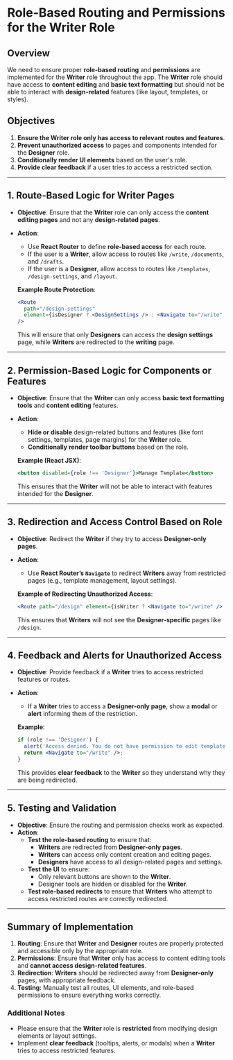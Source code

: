 # **Role-Based Routing and Permissions for the Writer Role**

## **Overview**
We need to ensure proper **role-based routing** and **permissions** are implemented for the **Writer** role throughout the app. The **Writer** role should have access to **content editing** and **basic text formatting** but should not be able to interact with **design-related** features (like layout, templates, or styles).

## **Objectives**
1. **Ensure the Writer role only has access to relevant routes and features**.
2. **Prevent unauthorized access** to pages and components intended for the **Designer** role.
3. **Conditionally render UI elements** based on the user's role.
4. **Provide clear feedback** if a user tries to access a restricted section.

---

## **1. Route-Based Logic for Writer Pages**
- **Objective**: Ensure that the **Writer** role can only access the **content editing pages** and not any **design-related pages**.
- **Action**: 
    - Use **React Router** to define **role-based access** for each route.
    - If the user is a **Writer**, allow access to routes like `/write`, `/documents`, and `/drafts`.
    - If the user is a **Designer**, allow access to routes like `/templates`, `/design-settings`, and `/layout`.

    **Example Route Protection**:
    ```jsx
    <Route
      path="/design-settings"
      element={isDesigner ? <DesignSettings /> : <Navigate to="/write" />}
    />
    ```

    This will ensure that only **Designers** can access the **design settings** page, while **Writers** are redirected to the **writing** page.

---

## **2. Permission-Based Logic for Components or Features**
- **Objective**: Ensure that the **Writer** can only access **basic text formatting tools** and **content editing** features.
- **Action**:
    - **Hide or disable** design-related buttons and features (like font settings, templates, page margins) for the **Writer** role.
    - **Conditionally render toolbar buttons** based on the role.

    **Example (React JSX)**:
    ```jsx
    <button disabled={role !== 'Designer'}>Manage Template</button>
    ```

    This ensures that the **Writer** will not be able to interact with features intended for the **Designer**.

---

## **3. Redirection and Access Control Based on Role**
- **Objective**: Redirect the **Writer** if they try to access **Designer-only pages**.
- **Action**:
    - Use **React Router’s `Navigate`** to redirect **Writers** away from restricted pages (e.g., template management, layout settings).
  
    **Example of Redirecting Unauthorized Access**:
    ```jsx
    <Route path="/design" element={isWriter ? <Navigate to="/write" /> : <DesignPage />} />
    ```

    This ensures that **Writers** will not see the **Designer-specific** pages like `/design`.

---

## **4. Feedback and Alerts for Unauthorized Access**
- **Objective**: Provide feedback if a **Writer** tries to access restricted features or routes.
- **Action**:
    - If a **Writer** tries to access a **Designer-only page**, show a **modal** or **alert** informing them of the restriction.

    **Example**:
    ```jsx
    if (role !== 'Designer') {
      alert('Access denied. You do not have permission to edit templates.');
      return <Navigate to="/write" />;
    }
    ```

    This provides **clear feedback** to the **Writer** so they understand why they are being redirected.

---

## **5. Testing and Validation**
- **Objective**: Ensure the routing and permission checks work as expected.
- **Action**:
    - **Test the role-based routing** to ensure that:
      - **Writers** are redirected from **Designer-only pages**.
      - **Writers** can access only content creation and editing pages.
      - **Designers** have access to all design-related pages and settings.
    - **Test the UI** to ensure:
      - Only relevant buttons are shown to the **Writer**.
      - Designer tools are hidden or disabled for the **Writer**.
    - **Test role-based redirects** to ensure that **Writers** who attempt to access restricted routes are correctly redirected.

---

## **Summary of Implementation**
1. **Routing**: Ensure that **Writer** and **Designer** routes are properly protected and accessible only by the appropriate role.
2. **Permissions**: Ensure that **Writer** only has access to content editing tools and **cannot access design-related features**.
3. **Redirection**: **Writers** should be redirected away from **Designer-only** pages, with appropriate feedback.
4. **Testing**: Manually test all routes, UI elements, and role-based permissions to ensure everything works correctly.

### **Additional Notes**
- Please ensure that the **Writer** role is **restricted** from modifying design elements or layout settings.
- Implement **clear feedback** (tooltips, alerts, or modals) when a **Writer** tries to access restricted features.

